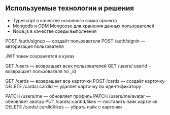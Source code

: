 ## Используемые технологии и решения

- Typescript в качестве основного языка проекта
- Mongodb и ODM Mongoose для хранения данных пользователей
- Node.js в качестве среды выполнения

POST /auth/signup — создаёт пользователя
POST /auth/signin — авторизация пользователя

JWT токен сохраняется в куках

GET /users — возвращает всех пользователей
GET /users/:userId - возвращает пользователя по \_id

GET /cards — возвращает все карточки
POST /cards — создаёт карточку
DELETE /cards/:cardId — удаляет карточку по идентификатору

PATCH /users/me — обновляет профиль
PATCH /users/me/avatar — обновляет аватар
PUT /cards/:cardId/likes — поставить лайк карточке
DELETE /cards/:cardId/likes — убрать лайк с карточки
